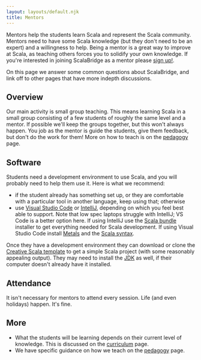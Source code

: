 ```yaml
---
layout: layouts/default.njk
title: Mentors
---
```


Mentors help the students learn Scala and represent the Scala community. Mentors need to have some Scala knowledge (but they don't need to be an expert) and a willingness to help. Being a mentor is a great way to improve at Scala, as teaching others forces you to solidify your own knowledge. If you're interested in joining ScalaBridge as a mentor please [sign up!](/joining).

On this page we answer some common questions about ScalaBridge, and link off to other pages that have more indepth discussions.


## Overview

Our main activity is small group teaching. This means learning Scala in a small group consisting of a few students of roughly the same level and a mentor. If possible we'll keep the groups together, but this won't always happen. You job as the mentor is guide the students, give them feedback, but don't do the work for them! More on how to teach is on the [pedagogy][pedagogy] page.


## Software

Students need a development environment to use Scala, and you will probably need to help them use it. Here is what we recommend:

* if the student already has something set up, or they are comfortable with a particular tool in another language, keep using that; otherwise
* use [Visual Studio Code][vscode] or [IntelliJ][intellij], depending on which you feel best able to support. Note that low spec laptops struggle with IntelliJ; VS Code is a better option here. If using IntelliJ use the [Scala bundle][intellij] installer to get everything needed for Scala development. If using Visual Studio Code install [Metals][metals] and the [Scala syntax][scala-syntax].

Once they have a development environment they can download or clone the [Creative Scala template](https://github.com/creativescala/creative-scala-template) to get a simple Scala project (with some reasonably appealing output). They may need to install the [JDK](https://jdk.java.net/java-se-ri/8) as well, if their computer doesn't already have it installed.


## Attendance

It isn't necessary for mentors to attend every session. Life (and even holidays) happen. It's fine.


## More 

* What the students will be learning depends on their current level of knowledge. This is discussed on the [curriculum][curriculum] page.
* We have specific guidance on how we teach on the [pedagogy][pedagogy] page.



[vscode]: https://code.visualstudio.com/
[intellij]: https://github.com/JetBrains/intellij-scala-bundle
[metals]: https://marketplace.visualstudio.com/items?itemName=scalameta.metals
[scala-syntax]: https://marketplace.visualstudio.com/items?itemName=scala-lang.scala
[pedagogy]: /mentors/pedagogy
[curriculum]: /mentors/curriculum
